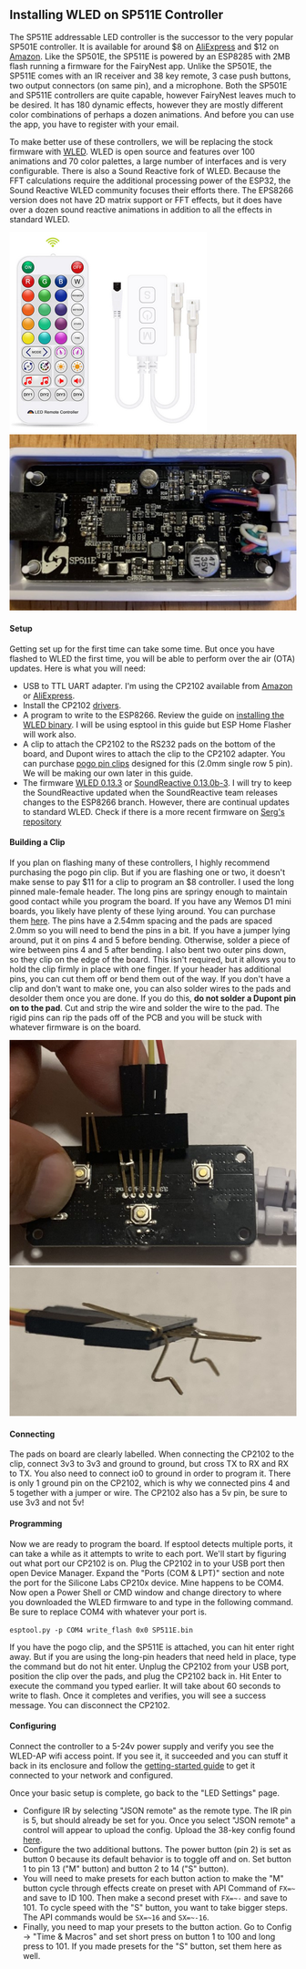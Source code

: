## Installing WLED on SP511E Controller

The SP511E addressable LED controller is the successor to the very popular SP501E controller. It is available for around $8 
on [AliExpress](https://www.aliexpress.com/item/1005002944086008.html?) and $12 on [Amazon](https://www.amazon.com/WS2811-WS2812-Controller-Bluetooth-DC5-24V/dp/B09CGNWDWF/). 
Like the SP501E, the SP511E is powered by an ESP8285 with 2MB flash running a firmware for the FairyNest app. 
Unlike the SP501E, the SP511E comes with an IR receiver and 38 key remote, 3 case push buttons, two output connectors (on same pin), 
and a microphone. Both the SP501E and SP511E controllers are quite capable, however FairyNest leaves much to be desired. 
It has 180 dynamic effects, however they are mostly different color combinations of perhaps a dozen animations. 
And before you can use the app, you have to register with your email.  

To make better use of these controllers, we will be replacing the stock firmware with [WLED](https://github.com/Aircoookie/WLED).
WLED is open source and features over 100 animations and 70 color palettes, a large number of interfaces and is very configurable.
There is also a Sound Reactive fork of WLED. Because the FFT calculations require the additional processing power of the ESP32, the Sound Reactive
WLED community focuses their efforts there. The EPS8266 version does not have 2D matrix support or FFT effects, but it does have
over a dozen sound reactive animations in addition to all the effects in standard WLED. 

![SP511E Controller](media/sp511e_remote_controller.png)
![front](media/sp511e_front.jpg)

#### Setup
Getting set up for the first time can take some time.  But once you have flashed to WLED the first time, you will be able
to perform over the air (OTA) updates.  Here is what you will need:
- USB to TTL UART adapter. I'm using the CP2102 available from [Amazon](https://www.amazon.com/HiLetgo-CP2102-Converter-Adapter-Downloader/dp/B00LODGRV8/) or [AliExpress](https://www.aliexpress.com/item/4000516394932.htm).
- Install the CP2102 [drivers](https://www.silabs.com/developers/usb-to-uart-bridge-vcp-drivers).
- A program to write to the ESP8266. Review the guide on [installing the WLED binary](https://kno.wled.ge/basics/install-binary/). I will be using esptool in this guide but ESP Home Flasher will work also.
- A clip to attach the CP2102 to the RS232 pads on the bottom of the board, and Dupont wires to attach the clip to the CP2102 adapter. You can purchase [pogo pin clips](https://www.aliexpress.com/item/1005001409579446.html) designed for this (2.0mm single row 5 pin). We will be making our own later in this guide.
- The firmware [WLED 0.13.3](https://github.com/scottrbailey/WLED-Utils/raw/gh-pages/firmware/WLED_0.13.3_sp511e.bin) or [SoundReactive 0.13.0b-3](https://github.com/scottrbailey/WLED-Utils/raw/gh-pages/firmware/soundReactive_0.13.0-b3_sp511e.bin). I will try to keep the SoundReactive updated when the SoundReactive team releases changes to the ESP8266 branch. However, there are continual updates to standard WLED. Check if there is a more recent firmware on [Serg's repository](https://github.com/srg74/WLED-wemos-shield/tree/master/resources/Firmware/WLED_wemos_shield/)

#### Building a Clip
If you plan on flashing many of these controllers, I highly recommend purchasing the pogo pin clip. 
But if you are flashing one or two, it doesn't make sense to pay $11 for a clip to program an $8 controller. 
I used the long pinned male-female header. The long pins are springy enough to maintain good contact while you program the board.
If you have any Wemos D1 mini boards, you likely have plenty of these lying around. You can purchase them [here](https://www.aliexpress.com/item/1005003183490511.html).
The pins have a 2.54mm spacing and the pads are spaced 2.0mm so you will need to bend the pins in a bit. 
If you have a jumper lying around, put it on pins 4 and 5 before bending. Otherwise, solder a piece of wire between pins 4 and 5 after bending. 
I also bent two outer pins down, so they clip on the edge of the board. This isn't required, but it allows you to hold the 
clip firmly in place with one finger. If your header has additional pins, you can cut them off or bend them out of the way. 
If you don't have a clip and don't want to make one, you can also solder wires to the pads and desolder them once you are done. 
If you do this, __do not solder a Dupont pin on to the pad__. Cut and strip the wire and solder the wire to the pad. 
The rigid pins can rip the pads off of the PCB and you will be stuck with whatever firmware is on the board.  

![programming clip](media/sp511_with_clip.jpg)
![clip side view](media/programming_clip_side.jpg)
#### Connecting
The pads on board are clearly labelled. When connecting the CP2102 to the clip, connect 3v3 to 3v3 and ground to ground,
but cross TX to RX and RX to TX. You also need to connect io0 to ground in order to program it. There is only 1 ground pin on the
CP2102, which is why we connected pins 4 and 5 together with a jumper or wire. The CP2102 also has a 5v pin, be sure to use 3v3 and not 5v!
 
#### Programming
Now we are ready to program the board. If esptool detects multiple ports, it can take a while as it attempts to write to each port. 
We'll start by figuring out what port our CP2102 is on. Plug the CP2102 in to your USB port then
open Device Manager. Expand the "Ports (COM & LPT)" section and note the port for the Silicone Labs CP210x device.
Mine happens to be COM4. Now open a Power Shell or CMD window and change directory to where you downloaded the WLED firmware 
to and type in the following command.  Be sure to replace COM4 with whatever your port is.  

`esptool.py -p COM4 write_flash 0x0 SP511E.bin`  

If you have the pogo clip, and the SP511E is attached, you can hit enter right away. But if you are using the long-pin 
headers that need held in place, type the command but do not hit enter. Unplug the CP2102 from your USB port, position the clip
over the pads, and plug the CP2102 back in. Hit Enter to execute the command you typed earlier. It will take about 60 seconds
to write to flash. Once it completes and verifies, you will see a success message. You can disconnect the CP2102.

#### Configuring
Connect the controller to a 5-24v power supply and verify you see the WLED-AP wifi access point. If you see it, it succeeded
and you can stuff it back in its enclosure and follow the [getting-started guide](https://kno.wled.ge/basics/getting-started/) 
to get it connected to your network and configured. 

Once your basic setup is complete, go back to the "LED Settings" page.
- Configure IR by selecting "JSON remote" as the remote type. The IR pin is 5, but should already be set for you. Once you select "JSON remote" a control will appear to upload the config.  Upload the 38-key config found [here](https://kno.wled.ge/interfaces/json-ir/json_infrared/).
- Configure the two additional buttons. The power button (pin 2) is set as button 0 because its default behavior is to toggle off and on. Set button 1 to pin 13 ("M" button) and button 2 to 14 ("S" button). 
- You will need to make presets for each button action to make the "M" button cycle through effects create on preset with API Command of `FX=~` and save to ID 100. Then make a second preset with `FX=~-` and save to 101. To cycle speed with the "S" button, you want to take bigger steps. The API commands would be `SX=~16` and `SX=~-16`.
- Finally, you need to map your presets to the button action. Go to Config -> "Time & Macros" and set short press on button 1 to 100 and long press to 101. If you made presets for the "S" button, set them here as well.
